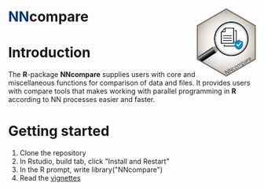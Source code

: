 # <span style="color:#033572">NN</span>compare <img src="man/figures/logo.png" align="right" alt="" width="120" />

# Introduction

The **R**-package **NNcompare** supplies users with core and miscellaneous 
functions for comparison of data and files. It provides users with compare tools 
that makes working with parallel programming in **R** according to  NN processes 
easier and faster.

# Getting started

1. Clone the repository
2. In Rstudio, build tab, click "Install and Restart"
3. In the R prompt, write
    library("NNcompare")
4. Read the [vignettes](inst/doc/)

